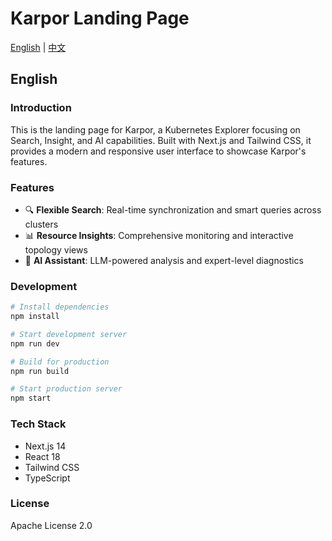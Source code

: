 # Karpor Landing Page

[English](./README.md) | [中文](./README_zh.md)

## English

### Introduction

This is the landing page for Karpor, a Kubernetes Explorer focusing on Search, Insight, and AI capabilities. Built with Next.js and Tailwind CSS, it provides a modern and responsive user interface to showcase Karpor's features.

### Features

- 🔍 **Flexible Search**: Real-time synchronization and smart queries across clusters
- 📊 **Resource Insights**: Comprehensive monitoring and interactive topology views
- 🤖 **AI Assistant**: LLM-powered analysis and expert-level diagnostics

### Development

```bash
# Install dependencies
npm install

# Start development server
npm run dev

# Build for production
npm run build

# Start production server
npm start
```

### Tech Stack

- Next.js 14
- React 18
- Tailwind CSS
- TypeScript

### License

Apache License 2.0
